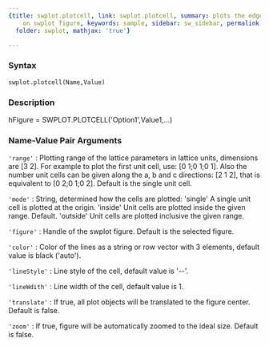 ```yaml
---
{title: swplot.plotcell, link: swplot.plotcell, summary: plots the edges of unit cells
    on swplot figure, keywords: sample, sidebar: sw_sidebar, permalink: swplot_plotcell.html,
  folder: swplot, mathjax: 'true'}

---
```


### Syntax

`swplot.plotcell(Name,Value)`

### Description

hFigure = SWPLOT.PLOTCELL('Option1',Value1,...)
 

### Name-Value Pair Arguments

`'range'`
: Plotting range of the lattice parameters in lattice units,
  dimensions are [3 2]. For example to plot the first unit cell,
  use: [0 1;0 1;0 1]. Also the number unit cells can be given
  along the a, b and c directions: [2 1 2], that is equivalent to
  [0 2;0 1;0 2]. Default is the single unit cell.

`'mode'`
: String, determined how the cells are plotted:
      'single'    A single unit cell is plotted at the origin.
      'inside'    Unit cells are plotted inside the given
                  range. Default.
      'outside'   Unit cells are plotted inclusive the given
                      range.

`'figure'`
: Handle of the swplot figure. Default is the selected figure.

`'color'`
: Color of the lines as a string or row vector with 3 elements, 
  default value is black ('auto').

`'lineStyle'`
: Line style of the cell, default value is '--'.

`'lineWdith'`
: Line width of the cell, default value is 1.

`'translate'`
: If true, all plot objects will be translated to the figure
  center. Default is false.

`'zoom'`
: If true, figure will be automatically zoomed to the ideal size.
  Default is false.

